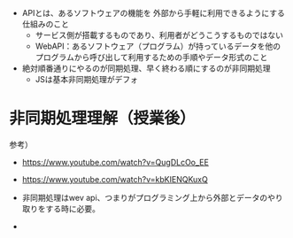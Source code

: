 - APIとは、あるソフトウェアの機能を 外部から⼿軽に利⽤できるようにする仕組みのこと
  - サービス側が搭載するものであり、利用者がどうこうするものではない
  - WebAPI：あるソフトウェア（プログラム）が持っているデータを他のプログラムから呼び出して利⽤するための⼿順やデータ形式のこと
- 絶対順番通りにやるのが同期処理、早く終わる順にするのが非同期処理
  - JSは基本非同期処理がデフォ

# 非同期処理理解（授業後）
参考）
- https://www.youtube.com/watch?v=QugDLcOo_EE
- https://www.youtube.com/watch?v=kbKIENQKuxQ

- 非同期処理はwev api、つまりがプログラミング上から外部とデータのやり取りをする時に必要。
- 